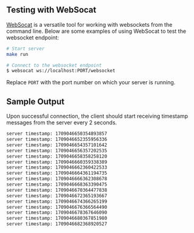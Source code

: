 ## Testing with WebSocat
[WebSocat](https://github.com/vi/websocat) is a versatile tool for working with websockets from the command line. Below are some examples of using WebSocat to test the websocket endpoint:

```bash
# Start server
make run
``` 

```bash
# Connect to the websocket endpoint
$ websocat ws://localhost:PORT/websocket
```

Replace `PORT` with the port number on which your server is running.

## Sample Output
Upon successful connection, the client should start receiving timestamp messages from the server every 2 seconds.

```bash
server timestamp: 1709046650354893857
server timestamp: 1709046652355956336
server timestamp: 1709046654357101642
server timestamp: 1709046656357202535
server timestamp: 1709046658358258120
server timestamp: 1709046660359338389
server timestamp: 1709046662360422533
server timestamp: 1709046664361194735
server timestamp: 1709046666362308678
server timestamp: 1709046668363390475
server timestamp: 1709046670364477838
server timestamp: 1709046672365193667
server timestamp: 1709046674366265199
server timestamp: 1709046676366564490
server timestamp: 1709046678367646090
server timestamp: 1709046680367851980
server timestamp: 1709046682368920527
```

